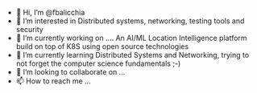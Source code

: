 - 👋 Hi, I’m @fbalicchia
- 👀 I’m interested in Distributed systems, networking, testing tools and security
- 🔭 I’m currently working on .... An AI/ML Location Intelligence platform build on top of K8S using open source technologies
- 🌱 I’m currently learning  Distributed Systems and Networking, trying to not forget the computer science fundamentals ;-)
- 💞️ I’m looking to collaborate on ...
- 📫 How to reach me ...

<!---
fbalicchia/fbalicchia is a ✨ special ✨ repository because its `README.md` (this file) appears on your GitHub profile.
You can click the Preview link to take a look at your changes.
--->
